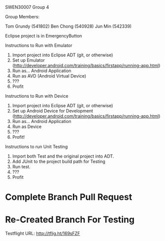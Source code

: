 SWEN30007 Group 4

Group Members:

Tom Grundy (541802)
Ben Chong (540928)
Jun Min (542339)

Eclipse project is in EmergencyButton

Instructions to Run with Emulator
1. Import project into Eclipse ADT (git, or otherwise)
2. Set up Emulator (http://developer.android.com/training/basics/firstapp/running-app.html)
3. Run as... Android Application
4. Run as AVD (Android Virtual Device)
5. ???
6. Profit

Instructions to Run with Device
1. Import project into Eclipse ADT (git, or otherwise)
2. Set up Android Device for Development (http://developer.android.com/training/basics/firstapp/running-app.html)
3. Run as... Android Application
4. Run as Device
5. ???
6. Profit!

Instructions to run Unit Testing
1. Import both Test and the original project into ADT.
2. Add JUnit to the project build path for Testing
3. Run test.
4. ???
5. Profit

# Complete Branch Pull Request
# Re-Created Branch For Testing

Testflight URL: http://tflig.ht/169sFZF